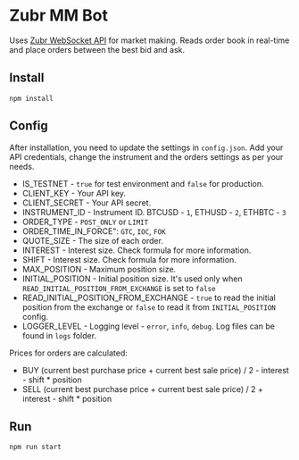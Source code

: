 # Zubr MM Bot

Uses [Zubr WebSocket API](https://spec.zubr.io/#websocket-api) for market making. Reads order book in real-time and place orders between the best bid and ask.

## Install

 `npm install`

## Config

After installation, you need to update the settings in `config.json`. Add your API credentials, change the instrument and the orders settings as per your needs.

* IS_TESTNET - `true` for test environment and `false` for production.
* CLIENT_KEY - Your API key.
* CLIENT_SECRET - Your API secret.
* INSTRUMENT_ID - Instrument ID. BTCUSD - `1`, ETHUSD - `2`, ETHBTC - `3`
* ORDER_TYPE - `POST_ONLY` or `LIMIT`
* ORDER_TIME_IN_FORCE": `GTC`, `IOC`, `FOK`
* QUOTE_SIZE - The size of each order.
* INTEREST - Interest size. Check formula for more information.
* SHIFT - Interest size. Check formula for more information.
* MAX_POSITION - Maximum position size.
* INITIAL_POSITION - Initial position size. It's used only when `READ_INITIAL_POSITION_FROM_EXCHANGE` is set to `false`
* READ_INITIAL_POSITION_FROM_EXCHANGE - `true` to read the initial position from the exchange or `false` to read it from `INITIAL_POSITION` config.
* LOGGER_LEVEL - Logging level - `error`, `info`, `debug`. Log files can be found in `logs` folder.

Prices for orders are calculated:

* BUY (current best purchase price + current best sale price) / 2 - interest - shift * position
* SELL (current best purchase price + current best sale price) / 2 + interest - shift * position

## Run

 `npm run start`
